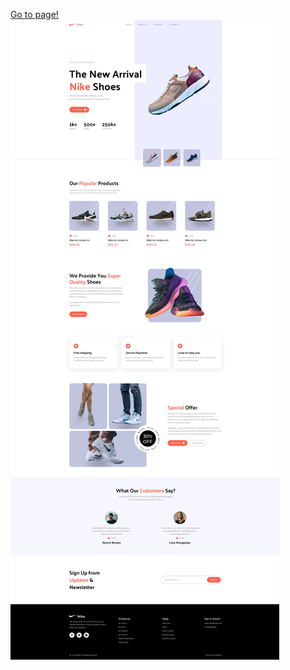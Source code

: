 <a href="https://christian-tong.github.io/nike-tailwind/">Go to page!</a>
<img src="./public/Capture-nike-tailwind.jpeg"></img>
